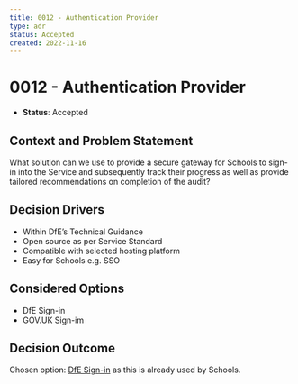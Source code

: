 ```yaml
---
title: 0012 - Authentication Provider
type: adr
status: Accepted
created: 2022-11-16
---
```


# 0012 - Authentication Provider

* **Status**: Accepted

## Context and Problem Statement

What solution can we use to provide a secure gateway for Schools to sign-in into the Service and subsequently track their progress as well as provide tailored recommendations on completion of the audit?

## Decision Drivers

* Within DfE’s Technical Guidance
* Open source as per Service Standard
* Compatible with selected hosting platform
* Easy for Schools e.g. SSO

## Considered Options

* DfE Sign-in
* GOV.UK Sign-im

## Decision Outcome

Chosen option: [DfE Sign-in](https://services.signin.education.gov.uk) as this is already used by Schools.
